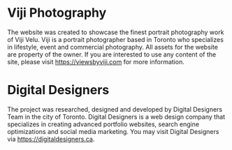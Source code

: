 # Viji Photography
The website was created to showcase the finest portrait photography work of Viji Velu. Viji is a portrait photographer based in Toronto who specializes in lifestyle, event and commercial photography. All assets for the website are property of the owner. If you are interested to use any content of the site, please visit https://viewsbyviji.com for more information. 

# Digital Designers
The project was researched, designed and developed by Digital Designers Team in the city of Toronto. Digital Designers is a web design company that specializes in creating advanced portfolio websites, search engine optimizations and social media marketing. You may visit Digital Designers via https://digitaldesigners.ca.
